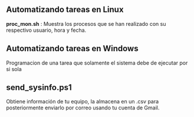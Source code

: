 ## Automatizando tareas en Linux
**proc_mon.sh** : Muestra los procesos que se han realizado con su respectivo usuario, hora y fecha.

## Automatizando tareas en Windows 
Programacion de una tarea que solamente el sistema debe de ejecutar por si sola

## send_sysinfo.ps1
Obtiene información de tu equipo, la almacena en un .csv para posteriormente enviarlo por correo usando tu cuenta de Gmail.

